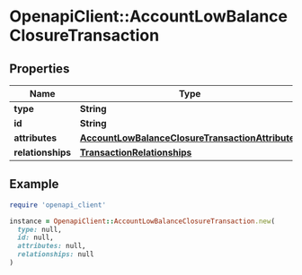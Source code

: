# OpenapiClient::AccountLowBalanceClosureTransaction

## Properties

| Name | Type | Description | Notes |
| ---- | ---- | ----------- | ----- |
| **type** | **String** |  | [optional] |
| **id** | **String** |  | [optional] |
| **attributes** | [**AccountLowBalanceClosureTransactionAttributes**](AccountLowBalanceClosureTransactionAttributes.md) |  |  |
| **relationships** | [**TransactionRelationships**](TransactionRelationships.md) |  |  |

## Example

```ruby
require 'openapi_client'

instance = OpenapiClient::AccountLowBalanceClosureTransaction.new(
  type: null,
  id: null,
  attributes: null,
  relationships: null
)
```

